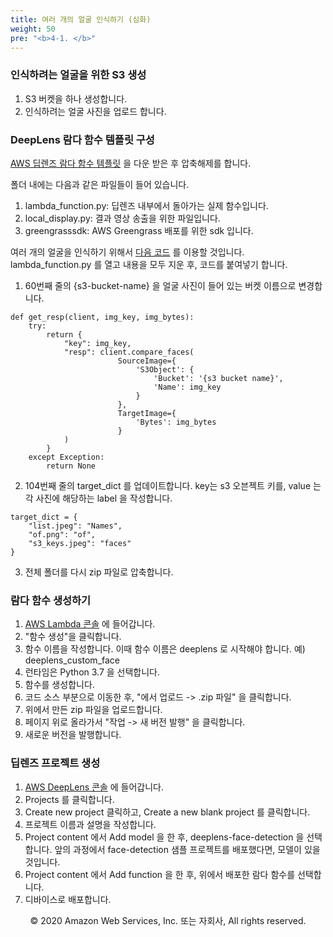 ```yaml
---
title: 여러 개의 얼굴 인식하기 (심화)
weight: 50
pre: "<b>4-1. </b>"
---
```


### 인식하려는 얼굴을 위한 S3 생성

1. S3 버켓을 하나 생성합니다.
1. 인식하려는 얼굴 사진을 업로드 합니다.

### DeepLens 람다 함수 템플릿 구성

[AWS 딥렌즈 람다 함수 템플릿](https://docs.aws.amazon.com/deeplens/latest/dg/samples/deeplens_inference_function_template.zip) 을 다운 받은 후 압축해제를 합니다.

폴더 내에는 다음과 같은 파일들이 들어 있습니다.

1. lambda_function.py: 딥렌즈 내부에서 돌아가는 실제 함수입니다.
1. local_display.py: 결과 영상 송출을 위한 파일입니다.
1. greengrasssdk: AWS Greengrass 배포를 위한 sdk 입니다.

여러 개의 얼굴을 인식하기 위해서 [다음 코드](https://github.com/k2sebeom/DeepLens-Rekognition-Demo/blob/main/multi-face-compare.py) 를 이용할 것입니다. lambda_function.py 를 열고 내용을 모두 지운 후, 코드를 붙여넣기 합니다.

1. 60번째 줄의 {s3-bucket-name} 을 얼굴 사진이 들어 있는 버켓 이름으로 변경합니다.
```{python}
def get_resp(client, img_key, img_bytes):
    try:
        return {
            "key": img_key,
            "resp": client.compare_faces(
                        SourceImage={
                            'S3Object': {
                                'Bucket': '{s3 bucket name}',
                                'Name': img_key
                            }
                        },
                        TargetImage={
                            'Bytes': img_bytes
                        }
            )
        }
    except Exception:
        return None
```

2. 104번째 줄의 target_dict 를 업데이트합니다. key는 s3 오븐젝트 키를, value 는 각 사진에 해당하는 label 을 작성합니다.

```{python}
target_dict = {
    "list.jpeg": "Names",
    "of.png": "of",
    "s3_keys.jpeg": "faces"
}
```

3. 전체 폴더를 다시 zip 파일로 압축합니다. 


### 람다 함수 생성하기

1. [AWS Lambda 콘솔](https://console.aws.amazon.com/lambda) 에 들어갑니다. 
1. "함수 생성"을 클릭합니다.
1. 함수 이름을 작성합니다. 이때 함수 이름은 deeplens 로 시작해야 합니다. 예) deeplens_custom_face
1. 런타임은 Python 3.7 을 선택합니다.
1. 함수를 생성합니다.
1. 코드 소스 부분으로 이동한 후, "에서 업로드 -> .zip 파일" 을 클릭합니다.
1. 위에서 만든 zip 파일을 업로드합니다.
1. 페이지 위로 올라가서 "작업 -> 새 버전 발행" 을 클릭합니다.
1. 새로운 버전을 발행합니다.

### 딥렌즈 프로젝트 생성

1. [AWS DeepLens 콘솔](https://console.aws.amazon.com/deeplens) 에 들어갑니다. 
1. Projects 를 클릭합니다.
1. Create new project 클릭하고, Create a new blank project 를 클릭합니다.
1. 프로젝트 이름과 설명을 작성합니다.
1. Project content 에서 Add model 을 한 후, deeplens-face-detection 을 선택합니다. 앞의 과정에서 face-detection 샘플 프로젝트를 배포했다면, 모델이 있을 것입니다.
1. Project content 에서 Add function 을 한 후, 위에서 배포한 람다 함수를 선택합니다.
1. 디바이스로 배포합니다.


<p align="center">
© 2020 Amazon Web Services, Inc. 또는 자회사, All rights reserved.
</p>


